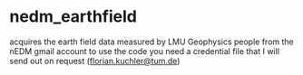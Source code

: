 # nedm_earthfield
acquires the earth field data measured by LMU Geophysics people from the nEDM gmail account
to use the code you need a credential file that I will send out on request (florian.kuchler@tum.de)
